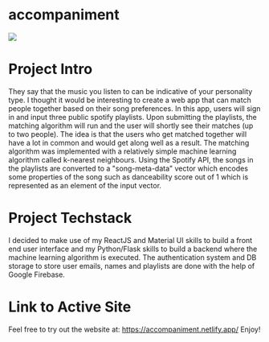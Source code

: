 # accompaniment

![](accompaniment-demo.gif)

# Project Intro
They say that the music you listen to can be indicative of your personality type. I thought it would be interesting to create a web app that can match people together based on their song preferences. In this app, users will sign in and input three public spotify playlists. Upon submitting the playlists, the matching algorithm will run and the user will shortly see their matches (up to two people). The idea is that the users who get matched together will have a lot in common and would get along well as a result. The matching algorithm was implemented with a relatively simple machine learning algorithm called k-nearest neighbours. Using the Spotify API, the songs in the playlists are converted to a "song-meta-data" vector which encodes some properties of the song such as danceability score out of 1 which is represented as an element of the input vector.

# Project Techstack
I decided to make use of my ReactJS and Material UI skills to build a front end user interface and my Python/Flask skills to build a backend where the machine learning algorithm is executed. The authentication system and DB storage to store user emails, names and playlists are done with the help of Google Firebase.  

# Link to Active Site
Feel free to try out the website at: https://accompaniment.netlify.app/
Enjoy!

